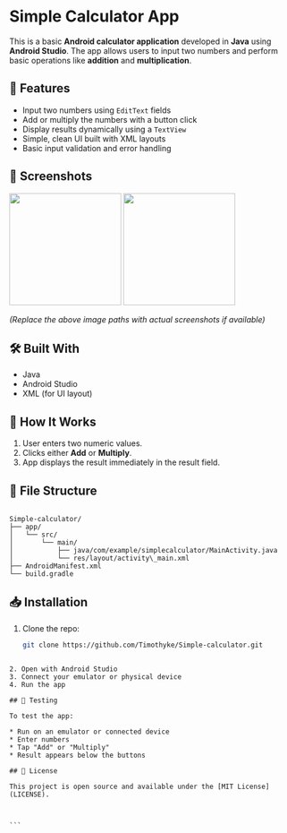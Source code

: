 
# Simple Calculator App

This is a basic **Android calculator application** developed in **Java** using **Android Studio**. The app allows users to input two numbers and perform basic operations like **addition** and **multiplication**.

## 🚀 Features

- Input two numbers using `EditText` fields
- Add or multiply the numbers with a button click
- Display results dynamically using a `TextView`
- Simple, clean UI built with XML layouts
- Basic input validation and error handling

## 📱 Screenshots

<img src="screenshot1.png" width="200" /> <img src="screenshot2.png" width="200" />

*(Replace the above image paths with actual screenshots if available)*

## 🛠️ Built With

- Java
- Android Studio
- XML (for UI layout)

## 🧠 How It Works

1. User enters two numeric values.
2. Clicks either **Add** or **Multiply**.
3. App displays the result immediately in the result field.

## 📂 File Structure

```

Simple-calculator/
├── app/
│   └── src/
│       └── main/
│           ├── java/com/example/simplecalculator/MainActivity.java
│           └── res/layout/activity\_main.xml
├── AndroidManifest.xml
└── build.gradle

````

## 📥 Installation

1. Clone the repo:
   ```bash
   git clone https://github.com/Timothyke/Simple-calculator.git
````

2. Open with Android Studio
3. Connect your emulator or physical device
4. Run the app

## 🧪 Testing

To test the app:

* Run on an emulator or connected device
* Enter numbers
* Tap "Add" or "Multiply"
* Result appears below the buttons

## 📜 License

This project is open source and available under the [MIT License](LICENSE).



```
